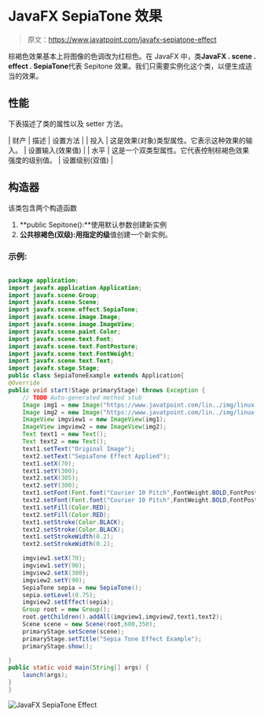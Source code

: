 # JavaFX SepiaTone 效果

> 原文：<https://www.javatpoint.com/javafx-sepiatone-effect>

棕褐色效果基本上将图像的色调改为红棕色。在 JavaFX 中，类**JavaFX . scene . effect . SepiaTone**代表 Sepitone 效果。我们只需要实例化这个类，以便生成适当的效果。

## 性能

下表描述了类的属性以及 setter 方法。

| 财产 | 描述 | 设置方法 |
| 投入 | 这是效果(对象)类型属性。它表示这种效果的输入。 | 设置输入(效果值) |
| 水平 | 这是一个双类型属性。它代表控制棕褐色效果强度的级别值。 | 设置级别(双值) |

## 构造器

该类包含两个构造函数

1.  **public Sepitone():**使用默认参数创建新实例
2.  **公共棕褐色(双级):**用指定的**级**值创建一个新实例。

### 示例:

```java

package application;
import javafx.application.Application;
import javafx.scene.Group;
import javafx.scene.Scene;
import javafx.scene.effect.SepiaTone;
import javafx.scene.image.Image;
import javafx.scene.image.ImageView;
import javafx.scene.paint.Color;
import javafx.scene.text.Font;
import javafx.scene.text.FontPosture;
import javafx.scene.text.FontWeight;
import javafx.scene.text.Text;
import javafx.stage.Stage;
public class SepiaToneExample extends Application{
@Override
public void start(Stage primaryStage) throws Exception {
	// TODO Auto-generated method stub
	Image img1 = new Image("https://www.javatpoint.com/lin../img/linux-first.png");
	Image img2 = new Image("https://www.javatpoint.com/lin../img/linux-first.png");
	ImageView imgview1 = new ImageView(img1);
	ImageView imgview2 = new ImageView(img2);
	Text text1 = new Text();
	Text text2 = new Text();
	text1.setText("Original Image");
	text2.setText("SepiaTone Effect Applied");
	text1.setX(70);
	text1.setY(300);
	text2.setX(305);
	text2.setY(300);
	text1.setFont(Font.font("Courier 10 Pitch",FontWeight.BOLD,FontPosture.REGULAR,16));
	text2.setFont(Font.font("Courier 10 Pitch",FontWeight.BOLD,FontPosture.REGULAR,16));
	text1.setFill(Color.RED);
	text2.setFill(Color.RED);
	text1.setStroke(Color.BLACK);
	text2.setStroke(Color.BLACK);
	text1.setStrokeWidth(0.2);
	text2.setStrokeWidth(0.2);

	imgview1.setX(70);
	imgview1.setY(90);
	imgview2.setX(300);
	imgview2.setY(90);
	SepiaTone sepia = new SepiaTone();
	sepia.setLevel(0.75);
	imgview2.setEffect(sepia);
	Group root = new Group();
	root.getChildren().addAll(imgview1,imgview2,text1,text2);
	Scene scene = new Scene(root,600,350);
	primaryStage.setScene(scene);
	primaryStage.setTitle("Sepia Tone Effect Example");
	primaryStage.show();	

}
public static void main(String[] args) {
	launch(args);
}
}

```

![JavaFX SepiaTone Effect](../img/f95323b436a3c2ceea77a50db455caa0.png)